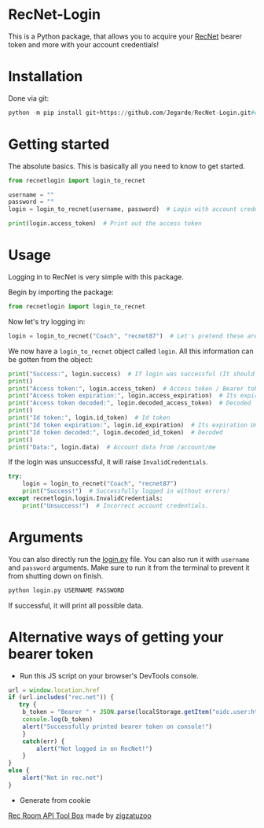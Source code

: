 # RecNet-Login
This is a Python package, that allows you to acquire your [RecNet](https://rec.net/) bearer token and more with your account credentials!

# Installation
Done via git:
```py
python -m pip install git+https://github.com/Jegarde/RecNet-Login.git#egg=recnetlogin
```

# Getting started
The absolute basics. This is basically all you need to know to get started.
```py
from recnetlogin import login_to_recnet

username = ""
password = ""
login = login_to_recnet(username, password)  # Login with account credentials

print(login.access_token)  # Print out the access token
```

# Usage
Logging in to RecNet is very simple with this package.

Begin by importing the package:
```py
from recnetlogin import login_to_recnet
```

Now let's try logging in:
```py
login = login_to_recnet("Coach", "recnet87")  # Let's pretend these are valid credentials
```

We now have a `login_to_recnet` object called `login`. All this information can be gotten from the object:
```py
print("Success:", login.success)  # If login was successful (It should raise an exception if unsuccessful, though)
print()
print("Access token:", login.access_token)  # Access token / Bearer token
print("Access token expiration:", login.access_expiration)  # Its expiration Unix timestamp
print("Access token decoded:", login.decoded_access_token)  # Decoded
print()
print("Id token:", login.id_token)  # Id token
print("Id token expiration:", login.id_expiration)  # Its expiration Unix timestamp
print("Id token decoded:", login.decoded_id_token)  # Decoded
print()
print("Data:", login.data)  # Account data from /account/me
```

If the login was unsuccessful, it will raise `InvalidCredentials`.
```py
try:
    login = login_to_recnet("Coach", "recnet87")
    print("Success!")  # Successfully logged in without errors!
except recnetlogin.login.InvalidCredentials:
    print("Unsuccess!")  # Incorrect account credentials.
```

# Arguments
You can also directly run the [login.py](https://github.com/Jegarde/RecNet-Login/blob/main/recnetlogin/login.py) file. You can also run it with `username` and `password` arguments. Make sure to run it from the terminal to prevent it from shutting down on finish.
```py
python login.py USERNAME PASSWORD
```
If successful, it will print all possible data.

# Alternative ways of getting your bearer token
- Run this JS script on your browser's DevTools console.
```js
url = window.location.href
if (url.includes("rec.net")) {
   try {
    b_token = "Bearer " + JSON.parse(localStorage.getItem("oidc.user:https://auth.rec.net:recnet"))["access_token"]
    console.log(b_token)
    alert("Successfully printed bearer token on console!")
    }
    catch(err) {
        alert("Not logged in on RecNet!")
    } 
}
else {
    alert("Not in rec.net")
}
```
- Generate from cookie

[Rec Room API Tool Box](https://github.com/zigzatuzoo/Rec-Room-API-Tool-Box/blob/main/Tools/RRAutoAuth.py) made by [zigzatuzoo](https://github.com/zigzatuzoo)
